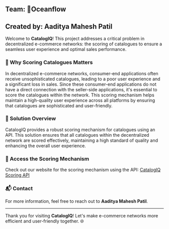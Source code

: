 

## Team: 🌊Oceanflow 

## Created by: Aaditya Mahesh Patil

Welcome to **CatalogIQ**! This project addresses a critical problem in decentralized e-commerce networks: the scoring of catalogues to ensure a seamless user experience and optimal sales performance.

### 🌟 Why Scoring Catalogues Matters

In decentralized e-commerce networks, consumer-end applications often receive unsophisticated catalogues, leading to a poor user experience and a significant loss in sales. Since these consumer-end applications do not have a direct connection with the seller-side applications, it's essential to score the catalogues within the network. This scoring mechanism helps maintain a high-quality user experience across all platforms by ensuring that catalogues are sophisticated and user-friendly.

### 🚀 Solution Overview

CatalogIQ provides a robust scoring mechanism for catalogues using an API. This solution ensures that all catalogues within the decentralized network are scored effectively, maintaining a high standard of quality and enhancing the overall user experience.

### 🔗 Access the Scoring Mechanism

Check out our website for the scoring mechanism using the API:
[CatalogIQ Scoring API](https://github.com/aaditya-patil-0018/CatalogueScoring/assets/61956742/a26a241e-7e30-4d01-8b56-e40535d681cc)

### 📬 Contact

For more information, feel free to reach out to **Aaditya Mahesh Patil**.

---

Thank you for visiting **CatalogIQ**! Let's make e-commerce networks more efficient and user-friendly together. 🌐
